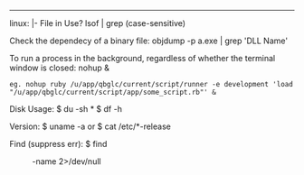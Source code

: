 --- 
linux: |-
  File in Use?
    lsof | grep <file>  (case-sensitive)
  
  Check the dependecy of a binary file:
    objdump -p a.exe | grep 'DLL Name'
  
  To run a process in the background, regardless of whether the terminal window is closed:
    nohup <some command> &
  
    eg. nohup ruby /u/app/qbglc/current/script/runner -e development 'load "/u/app/qbglc/current/script/app/some_script.rb"' &
  
  Disk Usage:
  $ du -sh *
  $ df -h
  
  Version:
  $ uname -a
  or
  $ cat /etc/*-release
  
  Find (suppress err):
  $ find <dir> -name <pattern> 2>/dev/null
